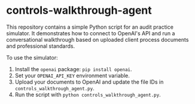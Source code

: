 # controls-walkthrough-agent

This repository contains a simple Python script for an audit practice simulator. It demonstrates how to connect to OpenAI's API and run a conversational walkthrough based on uploaded client process documents and professional standards.

To use the simulator:
1. Install the `openai` package: `pip install openai`.
2. Set your `OPENAI_API_KEY` environment variable.
3. Upload your documents to OpenAI and update the file IDs in `controls_walkthrough_agent.py`.
4. Run the script with `python controls_walkthrough_agent.py`.
